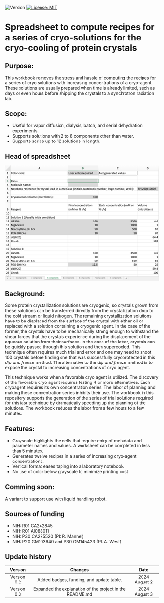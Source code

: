 ![Version](https://img.shields.io/static/v1?label=doe-emofat&message=0.3&color=brightcolor)
[![License: MIT](https://img.shields.io/badge/License-MIT-blue.svg)](https://opensource.org/licenses/MIT)


# Spreadsheet to compute recipes for a series of cryo-solutions for the cryo-cooling of protein crystals

## Purpose: 

This workbook removes the stress and hassle of computing the recipes for a series of cryo solutions with increasing concentrations of a cryo-agent.
These solutions are usually prepared when time is already limited, such as days or even hours before shipping the crystals to a synchrotron radiation lab.

## Scope:

- Useful for vapor diffusion, dialysis, batch, and serial dehydration experiments. 
- Supports solutions with 2 to 8 components other than water.
- Supports series up to 12 solutions in length.

## Head of spreadsheet

<p align="center"><img src="./imgs/manual-workbook.png" alt="HTML5 Icon" style="width:600px;"></p>

## Background:

Some protein crystallization solutions are cryogenic, so crystals grown from these solutions can be transferred directly from the crystallization drop to the cold stream or liquid nitrogen.
The remaining crystallization solutions have to be displaced from the surface of the crystal with either oil or replaced with a solution containing a cryogenic agent.
In the case of the former, the crystals have to be mechanically strong enough to withstand the shear forces that the crystals experience during the displacement of the aqueous solution from their surfaces.
In the case of the latter, crystals can be quickly passed through this solution and then supercooled.
This technique often requires much trial and error and one may need to shoot 100 crystals before finding one that was successfully cryoprotected in this *dip and freeze* method.
The alternative to the *dip and freeze* method is to  expose the crystal to increasing concentrations of cryo agent.

This technique works when a favorable cryo agent is utilized.
The discovery of the favorable cryo agent requires testing 4 or more alternatives.
Each cryoagent requires its own concentration series.
The labor of planning and making these concentration series inhibits their use.
The workbook in this repository supports the generation of the series of trial solutions required for this last technique by dramatically speeding up the planning of the solutions.
The workbook reduces the labor from a few hours to a few minutes.

## Features:

- Grayscale highlights the cells that require entry of metadata and parameter names and values. A worksheet can be completed in less than 5 minutes.
- Generates twelve recipes in a series of increasing cryo-agent concentrations.
- Vertical format eases taping into a laboratory notebook.
- No use of color below grayscale to minimize printing cost

## Comming soon:

A variant to support use with liquid handling robot.

## Sources of funding

- NIH: R01 CA242845
- NIH: R01 AI088011
- NIH: P30 CA225520 (PI: R. Mannel)
- NIH: P20 GM103640 and P30 GM145423 (PI: A. West)

## Update history

|Version      | Changes                                                                                                                                    | Date                 |
|:-----------:|:------------------------------------------------------------------------------------------------------------------------------------------:|:--------------------:|
| Version 0.2 |   Added badges, funding, and update table.                                                                                                 | 2024 August 2         |
| Version 0.3 |   Expanded the explanation of the project in the README.md                                                                                 | 2024 August 3         |
